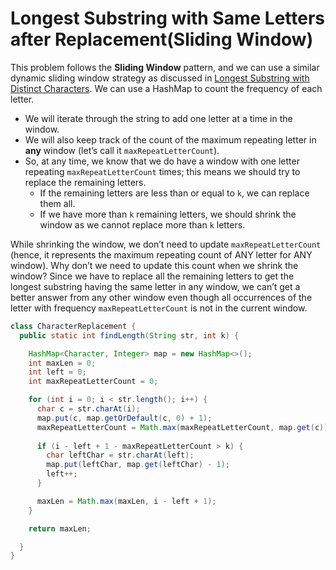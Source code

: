 # Longest Substring with Same Letters after Replacement(Sliding Window)

This problem follows the **Sliding Window** pattern, and we can use a similar dynamic sliding window strategy as discussed in [Longest Substring with Distinct Characters](https://www.educative.io/courses/grokking-the-coding-interview/YMzBx1gE5EO). We can use a HashMap to count the frequency of each letter.

* We will iterate through the string to add one letter at a time in the window.
* We will also keep track of the count of the maximum repeating letter in **any** window (let’s call it `maxRepeatLetterCount`).
* So, at any time, we know that we do have a window with one letter repeating `maxRepeatLetterCount` times; this means we should try to replace the remaining letters.
  * If the remaining letters are less than or equal to `k`, we can replace them all.
  * If we have more than `k` remaining letters, we should shrink the window as we cannot replace more than `k` letters.

While shrinking the window, we don’t need to update `maxRepeatLetterCount` (hence, it represents the maximum repeating count of ANY letter for ANY window). Why don’t we need to update this count when we shrink the window? Since we have to replace all the remaining letters to get the longest substring having the same letter in any window, we can’t get a better answer from any other window even though all occurrences of the letter with frequency `maxRepeatLetterCount` is not in the current window.

```java
class CharacterReplacement {
  public static int findLength(String str, int k) {

    HashMap<Character, Integer> map = new HashMap<>(); 
    int maxLen = 0;
    int left = 0;
    int maxRepeatLetterCount = 0;

    for (int i = 0; i < str.length(); i++) {
      char c = str.charAt(i);
      map.put(c, map.getOrDefault(c, 0) + 1);
      maxRepeatLetterCount = Math.max(maxRepeatLetterCount, map.get(c));
      
      if (i - left + 1 - maxRepeatLetterCount > k) {
        char leftChar = str.charAt(left);
        map.put(leftChar, map.get(leftChar) - 1);
        left++;
      }

      maxLen = Math.max(maxLen, i - left + 1);
    }

    return maxLen;

  }
}

```

